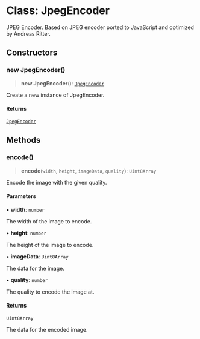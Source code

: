 # Class: JpegEncoder

JPEG Encoder.
Based on JPEG encoder ported to JavaScript and optimized by Andreas Ritter.

## Constructors

### new JpegEncoder()

> **new JpegEncoder**(): [`JpegEncoder`](JpegEncoder.md)

Create a new instance of JpegEncoder.

#### Returns

[`JpegEncoder`](JpegEncoder.md)

## Methods

### encode()

> **encode**(`width`, `height`, `imageData`, `quality`): `Uint8Array`

Encode the image with the given quality.

#### Parameters

• **width**: `number`

The width of the image to encode.

• **height**: `number`

The height of the image to encode.

• **imageData**: `Uint8Array`

The data for the image.

• **quality**: `number`

The quality to encode the image at.

#### Returns

`Uint8Array`

The data for the encoded image.
